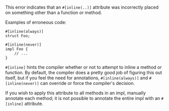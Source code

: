 This error indicates that an `#[inline(..)]` attribute was incorrectly placed
on something other than a function or method.

Examples of erroneous code:

```compile_fail,E0518
#[inline(always)]
struct Foo;

#[inline(never)]
impl Foo {
    // ...
}
```

`#[inline]` hints the compiler whether or not to attempt to inline a method or
function. By default, the compiler does a pretty good job of figuring this out
itself, but if you feel the need for annotations, `#[inline(always)]` and
`#[inline(never)]` can override or force the compiler's decision.

If you wish to apply this attribute to all methods in an impl, manually annotate
each method; it is not possible to annotate the entire impl with an `#[inline]`
attribute.
